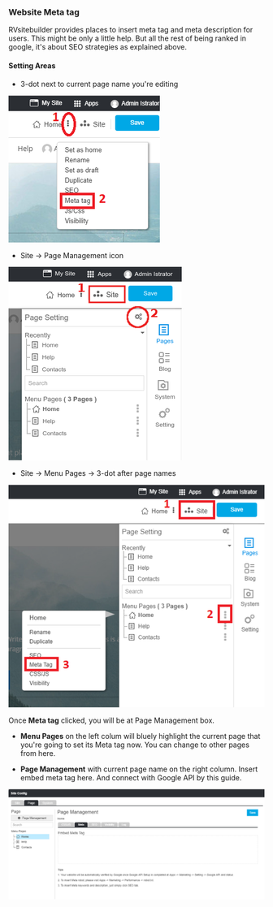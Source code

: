 ### Website Meta tag

RVsitebuilder provides places to insert meta tag and meta description for users. This might be only a little help. But all the rest of being ranked in google, it's about SEO strategies as explained above.


#### Setting Areas
- 3-dot next to current page name you're editing

![Kiku](images/meta1.png)


- Site -> Page Management icon

![Kiku](images/visibility2.png)


- Site -> Menu Pages -> 3-dot after page names

![image](images/meta2.png)


Once **Meta tag** clicked, you will be at Page Management box.

- **Menu Pages** on the left colum will bluely highlight the current page that you're going to set its Meta tag now. You can change to other pages from here.

- **Page Management** with current page name on the right column. Insert embed meta tag here. And connect with Google API by this guide.

![image](images/meta3.png)


